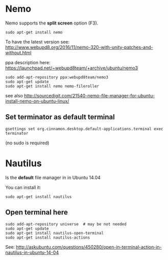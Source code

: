 Nemo
================================================================================

Nemo supports the __split screen__ option (F3).

    sudo apt-get install nemo

To have the latest version see:  
<http://www.webupd8.org/2016/11/nemo-320-with-unity-patches-and-without.html>

ppa description here: <https://launchpad.net/~webupd8team/+archive/ubuntu/nemo3>


    sudo add-apt-repository ppa:webupd8team/nemo3
    sudo apt-get update
    sudo apt-get install nemo nemo-fileroller

see also <http://sourcedigit.com/21540-nemo-file-manager-for-ubuntu-install-nemo-on-ubuntu-linux/>


Set terminator as default terminal
--------------------------------------------------------------------------------

    gsettings set org.cinnamon.desktop.default-applications.terminal exec terminator

(no sudo is required)


Nautilus
================================================================================

Is the __default__ file manager in in Ubuntu 14.04

You can install it:

    sudo apt-get install nautilus



Open terminal here
--------------------------------------------------------------------------------

```
sudo add-apt-repository universe  # may be not needed
sudo apt-get update
sudo apt-get install nautilus-open-terminal
sudo apt-get install nautilus-actions
```

See: 
<http://askubuntu.com/questions/450280/open-in-terminal-action-in-nautilus-in-ubuntu-14-04>

